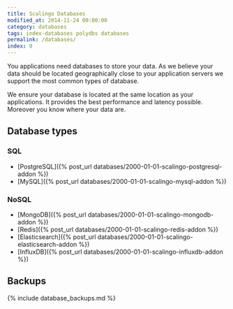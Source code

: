 ```yaml
---
title: Scalingo Databases
modified_at: 2014-11-24 00:00:00
category: databases
tags: index-databases polydbs databases
permalink: /databases/
index: 0
---
```


You applications need databases to store your data. As we believe your data
should be located geographically close to your application servers we support
the most common types of database.

We ensure your database is located at the same location as your applications.
It provides the best performance and latency possible. Moreover you know where
your data are.

## Database types

### SQL

* [PostgreSQL]({% post_url databases/2000-01-01-scalingo-postgresql-addon %})
* [MySQL]({% post_url databases/2000-01-01-scalingo-mysql-addon %})

### NoSQL

* [MongoDB]({% post_url databases/2000-01-01-scalingo-mongodb-addon %})
* [Redis]({% post_url databases/2000-01-01-scalingo-redis-addon %})
* [Elasticsearch]({% post_url databases/2000-01-01-scalingo-elasticsearch-addon %})
* [InfluxDB]({% post_url databases/2000-01-01-scalingo-influxdb-addon %})

## Backups

{% include database_backups.md %}
